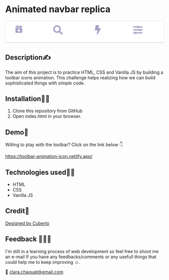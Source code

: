 # Animated navbar replica
<p align="center">
  <img width="800" src="./images/Toolbar icons animation.gif"/>
</p>

## Description:writing_hand:
The aim of this project is to practice HTML, CSS and Vanilla JS by building a toolbar icons animation.
This challenge helps realizing how we can build sophisticated things with simple code.

## Installation:mechanic:
1. Clone this repository from GitHub
2. Open index.html in your browser.

## Demo:man_dancing:
Willing to play with the toolbar? Click on the link below :point_down: 

  https://toolbar-animation-icon.netlify.app/

## Technologies used:man_technologist:
- HTML
- CSS
- Vanilla JS

## Credit:clap:
[Designed by Cuberto](https://dribbble.com/shots/5605168-Toolbar-icons-animation)

## Feedback  :see_no_evil::hear_no_evil::speak_no_evil: 
I'm still in a learning process of web development so feel free to shoot me an e-mail If you have any feedbacks/comments or any usefull things that could help me to keep improving :relaxed:.

:email: clara.chaouat@gmail.com


